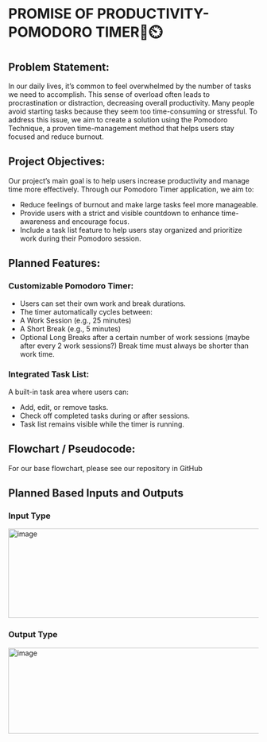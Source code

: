 # PROMISE OF PRODUCTIVITY-POMODORO TIMER🍅⏲️

## Problem Statement:
In our daily lives, it’s common to feel overwhelmed by the number of tasks we need to accomplish. This sense of overload often leads to procrastination or distraction, decreasing overall productivity. Many people avoid starting tasks because they seem too time-consuming or stressful. To address this issue, we aim to create a solution using the Pomodoro Technique, a proven time-management method that helps users stay focused and reduce burnout.

## Project Objectives:
Our project’s main goal is to help users increase productivity and manage time more effectively. 
Through our Pomodoro Timer application, we aim to:
* Reduce feelings of burnout and make large tasks feel more manageable.
* Provide users with a strict and visible countdown to enhance time-awareness and encourage focus.
* Include a task list feature to help users stay organized and prioritize work during their Pomodoro session.

## Planned Features:
### Customizable Pomodoro Timer:
* Users can set their own work and break durations.
* The timer automatically cycles between:
* A Work Session (e.g., 25 minutes)
* A Short Break (e.g., 5 minutes)
* Optional Long Breaks after a certain number of work sessions (maybe after every 2 work sessions?)
Break time must always be shorter than work time.
### Integrated Task List: 
A built-in task area where users can:
* Add, edit, or remove tasks.
* Check off completed tasks during or after sessions.
* Task list remains visible while the timer is running.

 ## Flowchart / Pseudocode:
For our base flowchart, please see our repository in GitHub


## Planned Based Inputs and Outputs
### Input Type
<img width="1078" height="180" alt="image" src="https://github.com/user-attachments/assets/4b1fbf1a-ea64-42f2-ad11-f986ffb68eb0" />

### Output Type
<img width="1080" height="173" alt="image" src="https://github.com/user-attachments/assets/8bfc7bc9-35a4-4053-ab2d-091c8572c1c0" />

